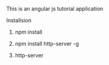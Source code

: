 This is an angular js tutorial application

Installsion 

1.  npm install

2.  npm install http-server -g

3.  http-server

